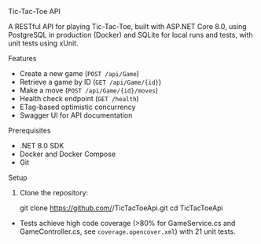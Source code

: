 Tic-Tac-Toe API

A RESTful API for playing Tic-Tac-Toe, built with ASP.NET Core 8.0, using PostgreSQL in production (Docker) and SQLite for local runs and tests, with unit tests using xUnit.

Features
- Create a new game (`POST /api/Game`)
- Retrieve a game by ID (`GET /api/Game/{id}`)
- Make a move (`POST /api/Game/{id}/moves`)
- Health check endpoint (`GET /health`)
- ETag-based optimistic concurrency
- Swagger UI for API documentation

Prerequisites
- .NET 8.0 SDK
- Docker and Docker Compose
- Git

Setup
1. Clone the repository:
  
   git clone https://github.com/<your-username>/TicTacToeApi.git
   cd TicTacToeApi

- Tests achieve high code coverage (>80% for GameService.cs and GameController.cs, see `coverage.opencover.xml`) with 21 unit tests.